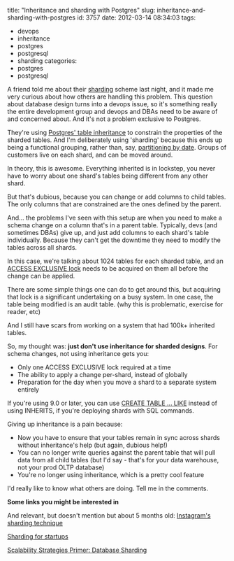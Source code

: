 title: "Inheritance and sharding with Postgres"
slug: inheritance-and-sharding-with-postgres
id: 3757
date: 2012-03-14 08:34:03
tags: 
- devops
- inheritance
- postgres
- postgresql
- sharding
categories: 
- postgres
- postgresql

A friend told me about their [sharding](http://en.wikipedia.org/wiki/Shard_(database_architecture)) scheme last night, and it made me very curious about how others are handling this problem. This question about database design turns into a devops issue, so it's something really the entire development group and devops and DBAs need to be aware of and concerned about. And it's not a problem exclusive to Postgres.
<!--more-->
They're using [Postgres' table inheritance](http://www.postgresql.org/docs/current/static/ddl-inherit.html) to constrain the properties of the sharded tables. And I'm deliberately using 'sharding' because this ends up being a functional grouping, rather than, say, [partitioning by date](http://www.postgresql.org/docs/9.1/static/ddl-partitioning.html). Groups of customers live on each shard, and can be moved around.

In theory, this is awesome. Everything inherited is in lockstep, you never have to worry about one shard's tables being different from any other shard. 

But that's dubious, because you can change or add columns to child tables. The only columns that are constrained are the ones defined by the parent.

And... the problems I've seen with this setup are when you need to make a schema change on a column that's in a parent table. Typically, devs (and sometimes DBAs) give up, and just add columns to each shard's table individually. Because they can't get the downtime they need to modify the tables across all shards.

In this case, we're talking about 1024 tables for each sharded table, and an [ACCESS EXCLUSIVE lock](http://www.postgresql.org/docs/current/static/explicit-locking.html) needs to be acquired on them all before the change can be applied. 

There are some simple things one can do to get around this, but acquiring that lock is a significant undertaking on a busy system. In one case, the table being modified is an audit table. (why this is problematic, exercise for reader, etc) 

And I still have scars from working on a system that had 100k+ inherited tables.

So, my thought was: **just don't use inheritance for sharded designs**. For schema changes, not using inheritance gets you: 

*   Only one ACCESS EXCLUSIVE lock required at a time
*   The ability to apply a change per-shard, instead of globally
*   Preparation for the day when you move a shard to a separate system entirely

If you're using 9.0 or later, you can use [CREATE TABLE ... LIKE](http://www.postgresql.org/docs/9.1/static/sql-createtable.html) instead of using INHERITS, if you're deploying shards with SQL commands. 

Giving up inheritance is a pain because: 

*   Now you have to ensure that your tables remain in sync across shards without inheritance's help (but again, dubious help!)
*   You can no longer write queries against the parent table that will pull data from all child tables (but I'd say - that's for your data warehouse, not your prod OLTP database)
*   You're no longer using inheritance, which is a pretty cool feature

I'd really like to know what others are doing.  Tell me in the comments.

**Some links you might be interested in**

And relevant, but doesn't mention  but about 5 months old: [Instagram's sharding technique](http://instagram-engineering.tumblr.com/post/10853187575/sharding-ids-at-instagram) 

[Sharding for startups](http://www.startuplessonslearned.com/2009/01/sharding-for-startups.html)

[Scalability Strategies Primer: Database Sharding](http://blog.maxindelicato.com/2008/12/scalability-strategies-primer-database-sharding.html)
